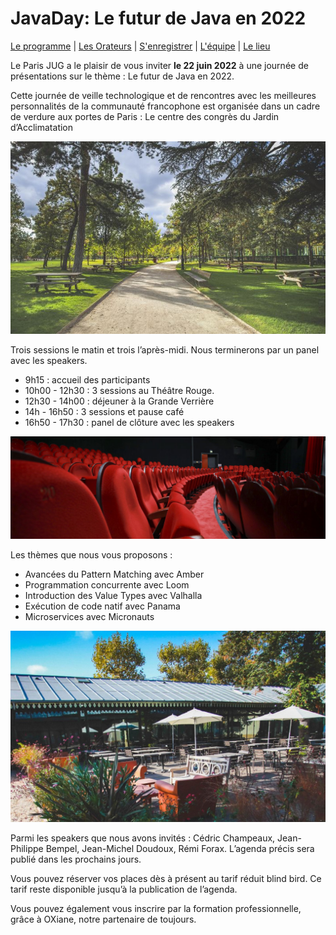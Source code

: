 # JavaDay: Le futur de Java en 2022

[Le programme](schedule.html) | [Les Orateurs](speakers.html) | [S'enregistrer](register.html) | [L'équipe](team.html) | [Le lieu](lieu.md)

Le Paris JUG a le plaisir de vous inviter **le 22 juin 2022** à une journée de présentations sur le thème : Le futur de Java en 2022.

Cette journée de veille technologique et de rencontres avec les meilleures personnalités de la communauté francophone est organisée dans un cadre de verdure aux portes de Paris : Le centre des congrès du Jardin d’Acclimatation

![Le Jardin d'Acclimatation](images/01_panorama.jpg)

Trois sessions le matin et trois l’après-midi. Nous terminerons  par un panel avec les speakers.
* 9h15 : accueil des participants
* 10h00 - 12h30 : 3 sessions au Théâtre Rouge.
* 12h30 - 14h00 : déjeuner à la Grande Verrière
* 14h - 16h50 : 3 sessions et pause café
* 16h50 - 17h30 : panel de clôture avec les speakers

![Le Théâtre Rouge](images/02_theatre-rouge.jpg)

Les thèmes que nous vous proposons :
* Avancées du Pattern Matching avec Amber
* Programmation concurrente avec Loom
* Introduction des Value Types avec Valhalla
* Exécution de code natif avec Panama
* Microservices avec Micronauts

![La Terrasse de la Grande Verrière](images/05_terrasse-02.jpg)

Parmi  les speakers que nous avons invités : Cédric Champeaux, Jean-Philippe Bempel, Jean-Michel Doudoux, Rémi Forax. L’agenda précis sera publié dans les prochains jours. 

Vous pouvez réserver vos places dès à présent au tarif réduit blind bird. Ce tarif reste disponible jusqu’à la publication de l’agenda.

Vous pouvez également vous inscrire par la formation professionnelle, grâce à OXiane, notre partenaire de toujours. 
